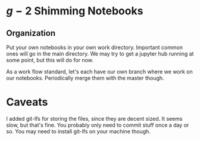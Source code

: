 # $g-2$ Shimming Notebooks

## Organization

Put your own notebooks in your own work directory.  Important common ones will go in the main directory.  We may try to get a jupyter hub running at some point, but this will do for now.

As a work flow standard, let's each have our own branch where we work on our notebooks.  Periodically merge them with the master though.

# Caveats

I added git-lfs for storing the files, since they are decent sized.  It seems slow, but that's fine.  You probably only need to commit stuff once a day or so.  You may need to install git-lfs on your machine though.